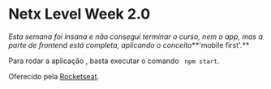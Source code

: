 # Netx Level Week 2.0

*Esta semana foi insana e não consegui terminar o curso, nem o app, mas a parte de frontend está completa, aplicando o conceito***'mobile first'.**

Para rodar a aplicação , basta executar o comando ``` npm start```.

Oferecido pela [Rocketseat](https://rocketseat.com.br/).